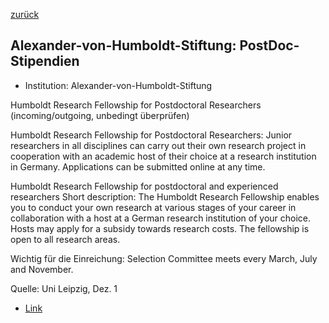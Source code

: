 [zurück](/funding/)

## Alexander-von-Humboldt-Stiftung: PostDoc-Stipendien


* Institution: Alexander-von-Humboldt-Stiftung

Humboldt Research Fellowship for Postdoctoral Researchers (incoming/outgoing, unbedingt überprüfen)

Humboldt Research Fellowship for Postdoctoral Researchers: Junior researchers in all disciplines can carry out their own research project in cooperation with an academic host of their choice at a research institution in Germany. Applications can be submitted online at any time.

Humboldt Research Fellowship for postdoctoral and experienced researchers
Short description: The Humboldt Research Fellowship enables you to conduct your own research at various stages of your career in collaboration with a host at a German research institution of your choice. Hosts may apply for a subsidy towards research costs. The fellowship is open to all research areas.

Wichtig für die Einreichung: Selection Committee meets every March, July and November.

Quelle: Uni Leipzig, Dez. 1

* [Link](https://www.humboldt-foundation.de/bewerben/foerderprogramme/humboldt-forschungsstipendium)